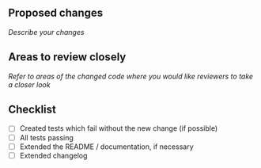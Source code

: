 ## Proposed changes
_Describe your changes_

## Areas to review closely
_Refer to areas of the changed code where you would like reviewers to take a closer look_


## Checklist
- [ ] Created tests which fail without the new change (if possible)
- [ ] All tests passing
- [ ] Extended the README / documentation, if necessary
- [ ] Extended changelog

